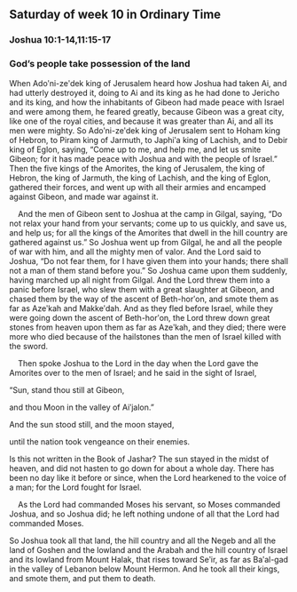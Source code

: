 ## Saturday of week 10 in Ordinary Time

### Joshua 10:1-14,11:15-17

### God’s people take possession of the land

When Adoʹni-zeʹdek king of Jerusalem heard how Joshua had taken Ai, and had utterly destroyed it, doing to Ai and its king as he had done to Jericho and its king, and how the inhabitants of Gibeon had made peace with Israel and were among them, he feared greatly, because Gibeon was a great city, like one of the royal cities, and because it was greater than Ai, and all its men were mighty. So Adoʹni-zeʹdek king of Jerusalem sent to Hoham king of Hebron, to Piram king of Jarmuth, to Japhiʹa king of Lachish, and to Debir king of Eglon, saying, “Come up to me, and help me, and let us smite Gibeon; for it has made peace with Joshua and with the people of Israel.” Then the five kings of the Amorites, the king of Jerusalem, the king of Hebron, the king of Jarmuth, the king of Lachish, and the king of Eglon, gathered their forces, and went up with all their armies and encamped against Gibeon, and made war against it.

    And the men of Gibeon sent to Joshua at the camp in Gilgal, saying, “Do not relax your hand from your servants; come up to us quickly, and save us, and help us; for all the kings of the Amorites that dwell in the hill country are gathered against us.” So Joshua went up from Gilgal, he and all the people of war with him, and all the mighty men of valor. And the Lord said to Joshua, “Do not fear them, for I have given them into your hands; there shall not a man of them stand before you.” So Joshua came upon them suddenly, having marched up all night from Gilgal. And the Lord threw them into a panic before Israel, who slew them with a great slaughter at Gibeon, and chased them by the way of the ascent of Beth-horʹon, and smote them as far as Azeʹkah and Makkeʹdah. And as they fled before Israel, while they were going down the ascent of Beth-horʹon, the Lord threw down great stones from heaven upon them as far as Azeʹkah, and they died; there were more who died because of the hailstones than the men of Israel killed with the sword.

    Then spoke Joshua to the Lord in the day when the Lord gave the Amorites over to the men of Israel; and he said in the sight of Israel,

“Sun, stand thou still at Gibeon,

and thou Moon in the valley of Aiʹjalon.”

And the sun stood still, and the moon stayed,

until the nation took vengeance on their enemies.

Is this not written in the Book of Jashar? The sun stayed in the midst of heaven, and did not hasten to go down for about a whole day. There has been no day like it before or since, when the Lord hearkened to the voice of a man; for the Lord fought for Israel.

    As the Lord had commanded Moses his servant, so Moses commanded Joshua, and so Joshua did; he left nothing undone of all that the Lord had commanded Moses.

So Joshua took all that land, the hill country and all the Negeb and all the land of Goshen and the lowland and the Arabah and the hill country of Israel and its lowland from Mount Halak, that rises toward Seʹir, as far as Baʹal-gad in the valley of Lebanon below Mount Hermon. And he took all their kings, and smote them, and put them to death. 